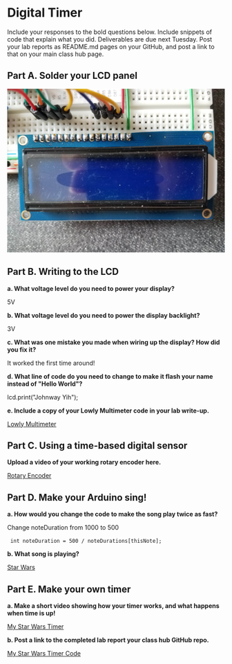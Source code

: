# Digital Timer
 
Include your responses to the bold questions below. Include snippets of code that explain what you did. Deliverables are due next Tuesday. Post your lab reports as README.md pages on your GitHub, and post a link to that on your main class hub page.

## Part A. Solder your LCD panel

![Soldering](https://github.com/JwayYih/IDD-Fa19-Lab2/blob/master/Soldering.jpg)

## Part B. Writing to the LCD
 
**a. What voltage level do you need to power your display?**

5V

**b. What voltage level do you need to power the display backlight?**

3V
   
**c. What was one mistake you made when wiring up the display? How did you fix it?**

It worked the first time around!

**d. What line of code do you need to change to make it flash your name instead of "Hello World"?**

  lcd.print("Johnway Yih");
 
**e. Include a copy of your Lowly Multimeter code in your lab write-up.**

[Lowly Multimeter](https://github.com/JwayYih/IDD-Fa19-Lab2/blob/master/Lab_2_-_Lowly_Multimeter.ino)

## Part C. Using a time-based digital sensor

**Upload a video of your working rotary encoder here.**

[Rotary Encoder](https://photos.app.goo.gl/cfFdARcMkSB3WoUW7)

## Part D. Make your Arduino sing!

**a. How would you change the code to make the song play twice as fast?**
 
 Change noteDuration from 1000 to 500
 
     int noteDuration = 500 / noteDurations[thisNote];

**b. What song is playing?**

[Star Wars](https://photos.app.goo.gl/FgiUhXLyHuL5ZsqM6)

## Part E. Make your own timer

**a. Make a short video showing how your timer works, and what happens when time is up!**

[My Star Wars Timer](https://photos.app.goo.gl/NBcgwZctPK6dyjKDA)

**b. Post a link to the completed lab report your class hub GitHub repo.**

[My Star Wars Timer Code](https://github.com/JwayYih/IDD-Fa19-Lab2/blob/master/MyTimer.ino)
